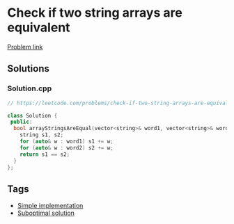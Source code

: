 # Check if two string arrays are equivalent

[Problem link](https://leetcode.com/problems/check-if-two-string-arrays-are-equivalent)

## Solutions


### Solution.cpp
```cpp
// https://leetcode.com/problems/check-if-two-string-arrays-are-equivalent

class Solution {
 public:
  bool arrayStringsAreEqual(vector<string>& word1, vector<string>& word2) {
    string s1, s2;
    for (auto& w : word1) s1 += w;
    for (auto& w : word2) s2 += w;
    return s1 == s2;
  }
};
```
## Tags

* [Simple implementation](/Collections/simple-implementation.md#simple-implementation)
* [Suboptimal solution](/Collections/suboptimal-solution.md#suboptimal-solution)
